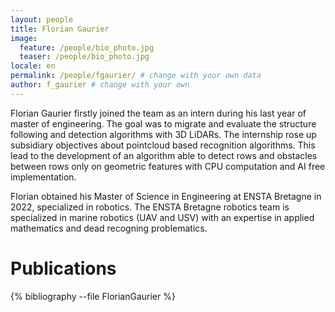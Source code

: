 ```yaml
---
layout: people
title: Florian Gaurier
image:
  feature: /people/bio_photo.jpg 
  teaser: /people/bio_photo.jpg 
locale: en
permalink: /people/fgaurier/ # change with your own data
author: f_gaurier # change with your own 
---
```


Florian Gaurier firstly joined the team as an intern during his last year of master of engineering. The goal was to migrate and evaluate the structure following and detection algorithms with 3D LiDARs.
The internship rose up subsidiary objectives about pointcloud based recognition algorithms. This lead to the development of an algorithm able to detect rows and obstacles between rows only on geometric features with CPU computation and AI free implementation.

Florian obtained his Master of Science in Engineering at ENSTA Bretagne in 2022, specialized in robotics. The ENSTA Bretagne robotics team is specialized in marine robotics (UAV and USV) with an expertise in applied mathematics and dead recogning problematics.

# Publications
{% bibliography --file FlorianGaurier %}
